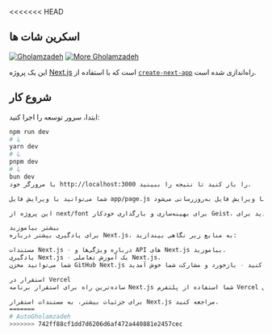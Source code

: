 <<<<<<< HEAD
## اسکرین شات ها
[![Gholamzadeh](https://i.postimg.cc/rsYmHhd9/Screenshot-2025-02-11-111040.png)](https://postimg.cc/PvYTpQQL)
[![More Gholamzadeh](https://i.postimg.cc/DZw7Kr3p/Screenshot-2025-02-11-111808.png)](https://postimg.cc/Ff8MyJR0)

این یک پروژه [Next.js](https://nextjs.org) است که با استفاده از [`create-next-app`](https://github.com/vercel/next.js/tree/canary/packages/create-next-app) راه‌اندازی شده است.

## شروع کار

ابتدا، سرور توسعه را اجرا کنید:

```bash
npm run dev
# یا
yarn dev
# یا
pnpm dev
# یا
bun dev
با مرورگر خود http://localhost:3000 را باز کنید تا نتیجه را ببینید.

شما می‌توانید با ویرایش فایل app/page.js صفحه را ویرایش کنید. صفحه به‌طور خودکار با ویرایش فایل به‌روزرسانی می‌شود.

این پروژه از next/font برای بهینه‌سازی و بارگذاری خودکار Geist، یک خانواده فونت جدید برای Vercel استفاده می‌کند.

بیشتر بیاموزید
برای یادگیری بیشتر درباره Next.js، به منابع زیر نگاهی بیندازید:

مستندات Next.js - درباره ویژگی‌ها و API های Next.js بیاموزید.
یادگیری Next.js - یک آموزش تعاملی Next.js.
شما می‌توانید مخزن GitHub Next.js را بررسی کنید - بازخورد و مشارکت شما خوش آمدید!

استقرار در Vercel
ساده‌ترین راه برای استقرار برنامه Next.js شما استفاده از پلتفرم Vercel از سازندگان Next.js است.

برای جزئیات بیشتر، به مستندات استقرار Next.js مراجعه کنید.
=======
# AutoGholamzadeh
>>>>>>> 742ff88cf1dd7d6206d6af472a440881e2457cec
